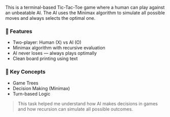This is a terminal-based Tic-Tac-Toe game where a human can play against an unbeatable AI. The AI uses the Minimax algorithm to simulate all possible moves and always selects the optimal one.

### 🔧 Features
- Two-player: Human (X) vs AI (O)
- Minimax algorithm with recursive evaluation
- AI never loses — always plays optimally
- Clean board printing using text

### 🧠 Key Concepts
- Game Trees
- Decision Making (Minimax)
- Turn-based Logic

> This task helped me understand how AI makes decisions in games and how recursion can simulate all possible outcomes.
